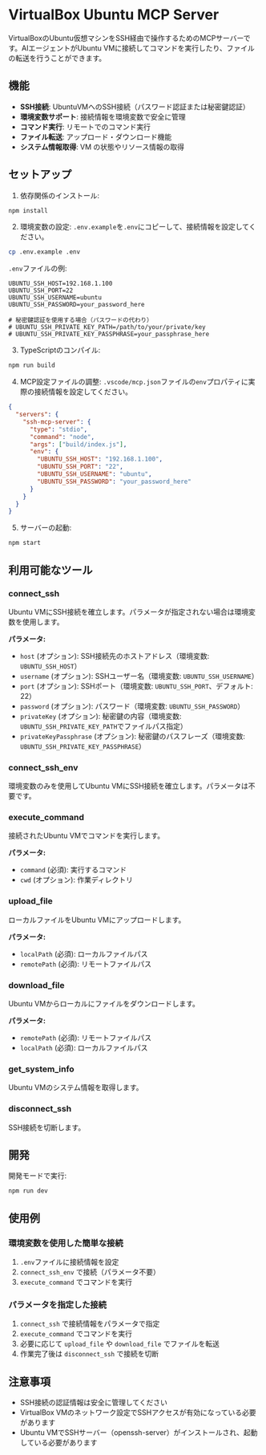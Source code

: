 # VirtualBox Ubuntu MCP Server

VirtualBoxのUbuntu仮想マシンをSSH経由で操作するためのMCPサーバーです。AIエージェントがUbuntu VMに接続してコマンドを実行したり、ファイルの転送を行うことができます。

## 機能

- **SSH接続**: UbuntuVMへのSSH接続（パスワード認証または秘密鍵認証）
- **環境変数サポート**: 接続情報を環境変数で安全に管理
- **コマンド実行**: リモートでのコマンド実行
- **ファイル転送**: アップロード・ダウンロード機能
- **システム情報取得**: VM の状態やリソース情報の取得

## セットアップ

1. 依存関係のインストール:
```bash
npm install
```

2. 環境変数の設定:
`.env.example`を`.env`にコピーして、接続情報を設定してください。

```bash
cp .env.example .env
```

`.env`ファイルの例:
```env
UBUNTU_SSH_HOST=192.168.1.100
UBUNTU_SSH_PORT=22
UBUNTU_SSH_USERNAME=ubuntu
UBUNTU_SSH_PASSWORD=your_password_here

# 秘密鍵認証を使用する場合（パスワードの代わり）
# UBUNTU_SSH_PRIVATE_KEY_PATH=/path/to/your/private/key
# UBUNTU_SSH_PRIVATE_KEY_PASSPHRASE=your_passphrase_here
```

3. TypeScriptのコンパイル:
```bash
npm run build
```

4. MCP設定ファイルの調整:
`.vscode/mcp.json`ファイルの`env`プロパティに実際の接続情報を設定してください。

```json
{
  "servers": {
    "ssh-mcp-server": {
      "type": "stdio",
      "command": "node",
      "args": ["build/index.js"],
      "env": {
        "UBUNTU_SSH_HOST": "192.168.1.100",
        "UBUNTU_SSH_PORT": "22",
        "UBUNTU_SSH_USERNAME": "ubuntu",
        "UBUNTU_SSH_PASSWORD": "your_password_here"
      }
    }
  }
}
```

5. サーバーの起動:
```bash
npm start
```

## 利用可能なツール

### connect_ssh
Ubuntu VMにSSH接続を確立します。パラメータが指定されない場合は環境変数を使用します。

**パラメータ:**
- `host` (オプション): SSH接続先のホストアドレス（環境変数: `UBUNTU_SSH_HOST`）
- `username` (オプション): SSHユーザー名（環境変数: `UBUNTU_SSH_USERNAME`）
- `port` (オプション): SSHポート（環境変数: `UBUNTU_SSH_PORT`、デフォルト: 22）
- `password` (オプション): パスワード（環境変数: `UBUNTU_SSH_PASSWORD`）
- `privateKey` (オプション): 秘密鍵の内容（環境変数: `UBUNTU_SSH_PRIVATE_KEY_PATH`でファイルパス指定）
- `privateKeyPassphrase` (オプション): 秘密鍵のパスフレーズ（環境変数: `UBUNTU_SSH_PRIVATE_KEY_PASSPHRASE`）

### connect_ssh_env
環境変数のみを使用してUbuntu VMにSSH接続を確立します。パラメータは不要です。

### execute_command
接続されたUbuntu VMでコマンドを実行します。

**パラメータ:**
- `command` (必須): 実行するコマンド
- `cwd` (オプション): 作業ディレクトリ

### upload_file
ローカルファイルをUbuntu VMにアップロードします。

**パラメータ:**
- `localPath` (必須): ローカルファイルパス
- `remotePath` (必須): リモートファイルパス

### download_file
Ubuntu VMからローカルにファイルをダウンロードします。

**パラメータ:**
- `remotePath` (必須): リモートファイルパス
- `localPath` (必須): ローカルファイルパス

### get_system_info
Ubuntu VMのシステム情報を取得します。

### disconnect_ssh
SSH接続を切断します。

## 開発

開発モードで実行:
```bash
npm run dev
```

## 使用例

### 環境変数を使用した簡単な接続
1. `.env`ファイルに接続情報を設定
2. `connect_ssh_env` で接続（パラメータ不要）
3. `execute_command` でコマンドを実行

### パラメータを指定した接続
1. `connect_ssh` で接続情報をパラメータで指定
2. `execute_command` でコマンドを実行
3. 必要に応じて `upload_file` や `download_file` でファイルを転送
4. 作業完了後は `disconnect_ssh` で接続を切断

## 注意事項

- SSH接続の認証情報は安全に管理してください
- VirtualBox VMのネットワーク設定でSSHアクセスが有効になっている必要があります
- Ubuntu VMでSSHサーバー（openssh-server）がインストールされ、起動している必要があります
